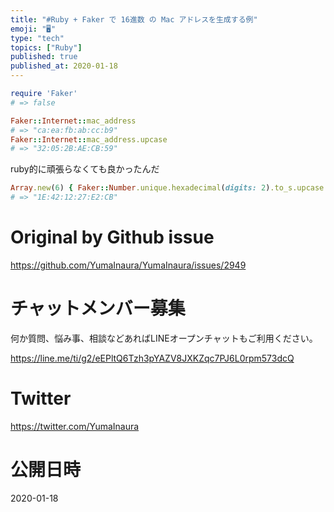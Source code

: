 ```yaml
---
title: "#Ruby + Faker で 16進数 の Mac アドレスを生成する例"
emoji: "🖥"
type: "tech"
topics: ["Ruby"]
published: true
published_at: 2020-01-18
---
```


```rb
require 'Faker'
# => false

Faker::Internet::mac_address
# => "ca:ea:fb:ab:cc:b9"
Faker::Internet::mac_address.upcase
# => "32:05:2B:AE:CB:59"
```

ruby的に頑張らなくても良かったんだ

```rb
Array.new(6) { Faker::Number.unique.hexadecimal(digits: 2).to_s.upcase }.join(':')
# => "1E:42:12:27:E2:CB"
```

# Original by Github issue

https://github.com/YumaInaura/YumaInaura/issues/2949








<!-- Update From Qiita API -->

# チャットメンバー募集


何か質問、悩み事、相談などあればLINEオープンチャットもご利用ください。

https://line.me/ti/g2/eEPltQ6Tzh3pYAZV8JXKZqc7PJ6L0rpm573dcQ





# Twitter


https://twitter.com/YumaInaura


<!-- Update From Qiita API -->



# 公開日時

2020-01-18
